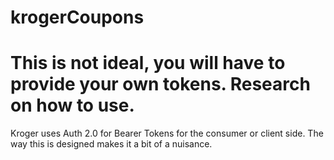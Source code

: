 # krogerCoupons

# This is not ideal, you will have to provide your own tokens. Research on how to use.


Kroger uses Auth 2.0 for Bearer Tokens for the consumer or client side.
The way this is designed makes it a bit of a nuisance.



